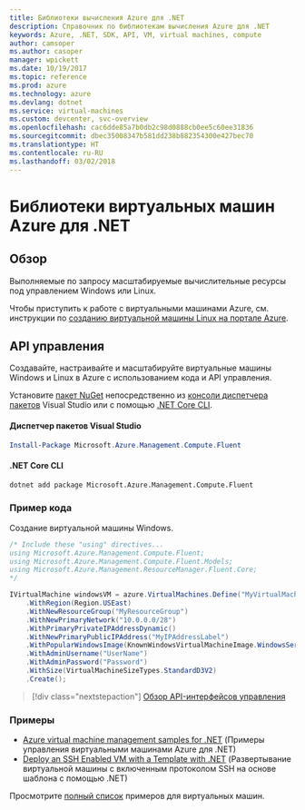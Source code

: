 ```yaml
---
title: Библиотеки вычисления Azure для .NET
description: Справочник по библиотекам вычисления Azure для .NET
keywords: Azure, .NET, SDK, API, VM, virtual machines, compute
author: camsoper
ms.author: casoper
manager: wpickett
ms.date: 10/19/2017
ms.topic: reference
ms.prod: azure
ms.technology: azure
ms.devlang: dotnet
ms.service: virtual-machines
ms.custom: devcenter, svc-overview
ms.openlocfilehash: cac6dde85a7b0db2c98d0888cb0ee5c60ee31836
ms.sourcegitcommit: dbec35008347b581dd238b882354300e427bec70
ms.translationtype: HT
ms.contentlocale: ru-RU
ms.lasthandoff: 03/02/2018
---
```

# <a name="azure-virtual-machine-libraries-for-net"></a>Библиотеки виртуальных машин Azure для .NET

## <a name="overview"></a>Обзор

Выполняемые по запросу масштабируемые вычислительные ресурсы под управлением Windows или Linux.

Чтобы приступить к работе с виртуальными машинами Azure, см. инструкции по [созданию виртуальной машины Linux на портале Azure](https://review.docs.microsoft.com/azure/virtual-machines/linux/quick-create-portal).

## <a name="management-apis"></a>API управления

Создавайте, настраивайте и масштабируйте виртуальные машины Windows и Linux в Azure с использованием кода и API управления.

Установите [пакет NuGet](https://www.nuget.org/packages/Microsoft.Azure.Management.Compute.Fluent) непосредственно из [консоли диспетчера пакетов][PackageManager] Visual Studio или с помощью [.NET Core CLI][DotNetCLI].

#### <a name="visual-studio-package-manager"></a>Диспетчер пакетов Visual Studio

```powershell
Install-Package Microsoft.Azure.Management.Compute.Fluent
```

#### <a name="net-core-cli"></a>.NET Core CLI

```bash
dotnet add package Microsoft.Azure.Management.Compute.Fluent
```

### <a name="code-example"></a>Пример кода

Создание виртуальной машины Windows.

```csharp
/* Include these "using" directives...
using Microsoft.Azure.Management.Compute.Fluent;
using Microsoft.Azure.Management.Compute.Fluent.Models;
using Microsoft.Azure.Management.ResourceManager.Fluent.Core;
*/

IVirtualMachine windowsVM = azure.VirtualMachines.Define("MyVirtualMachine")
    .WithRegion(Region.USEast)
    .WithNewResourceGroup("MyResourceGroup")
    .WithNewPrimaryNetwork("10.0.0.0/28")
    .WithPrimaryPrivateIPAddressDynamic()
    .WithNewPrimaryPublicIPAddress("MyIPAddressLabel")
    .WithPopularWindowsImage(KnownWindowsVirtualMachineImage.WindowsServer2012R2Datacenter)
    .WithAdminUsername("UserName")
    .WithAdminPassword("Password")
    .WithSize(VirtualMachineSizeTypes.StandardD3V2)
    .Create();
```

> [!div class="nextstepaction"]
> [Обзор API-интерфейсов управления](https://docs.microsoft.com/dotnet/api/overview/azure/virtualmachines/management?view=azure-dotnet)

### <a name="samples"></a>Примеры

* [Azure virtual machine management samples for .NET](/dotnet/azure/dotnet-sdk-azure-virtual-machine-samples) (Примеры управления виртуальными машинами Azure для .NET)
* [Deploy an SSH Enabled VM with a Template with .NET](https://azure.microsoft.com/resources/samples/resource-manager-dotnet-template-deployment/) (Развертывание виртуальной машины с включенным протоколом SSH на основе шаблона с помощью .NET)

Просмотрите [полный список](https://azure.microsoft.com/resources/samples/?platform=dotnet&term=VM) примеров для виртуальных машин.

[PackageManager]: https://docs.microsoft.com/nuget/tools/package-manager-console
[DotNetCLI]: https://docs.microsoft.com/dotnet/core/tools/dotnet-add-package

